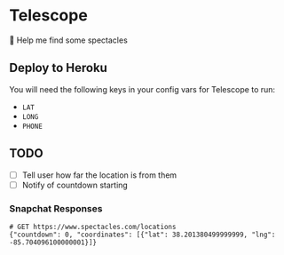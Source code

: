 # Telescope

:telescope: Help me find some spectacles

## Deploy to Heroku

You will need the following keys in your config vars for Telescope to run:

* `LAT`
* `LONG`
* `PHONE`

## TODO

* [ ] Tell user how far the location is from them
* [ ] Notify of countdown starting

### Snapchat Responses

```
# GET https://www.spectacles.com/locations
{"countdown": 0, "coordinates": [{"lat": 38.201380499999999, "lng": -85.704096100000001}]}
```
